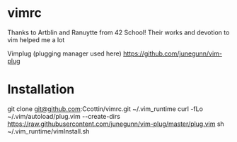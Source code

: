 # vimrc
Thanks to Artblin and Ranuytte from 42 School! Their works and devotion to vim helped me a lot 

Vimplug (plugging manager used here)
https://github.com/junegunn/vim-plug

# Installation
 git clone git@github.com:Ccottin/vimrc.git ~/.vim_runtime
 curl -fLo ~/.vim/autoload/plug.vim --create-dirs \
    https://raw.githubusercontent.com/junegunn/vim-plug/master/plug.vim
sh ~/.vim_runtime/vimInstall.sh
